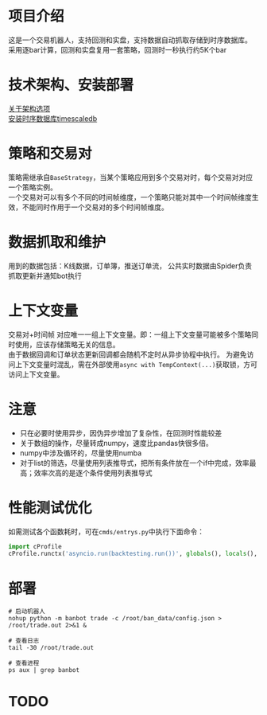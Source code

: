 # 项目介绍
这是一个交易机器人，支持回测和实盘，支持数据自动抓取存储到时序数据库。  
采用逐bar计算，回测和实盘复用一套策略，回测时一秒执行约5K个bar

# 技术架构、安装部署
[关于架构选项](doc/sys_structure.md)  
[安装时序数据库timescaledb](doc/timescale.md)

# 策略和交易对
策略需继承自`BaseStrategy`，当某个策略应用到多个交易对时，每个交易对对应一个策略实例。  
一个交易对可以有多个不同的时间帧维度，一个策略只能对其中一个时间帧维度生效，不能同时作用于一个交易对的多个时间帧维度。  


# 数据抓取和维护
用到的数据包括：K线数据，订单簿，推送订单流，
公共实时数据由Spider负责抓取更新并通知bot执行

# 上下文变量
交易对+时间帧 对应唯一一组上下文变量。即：一组上下文变量可能被多个策略同时使用，应该存储策略无关的信息。  
由于数据回调和订单状态更新回调都会随机不定时从异步协程中执行。
为避免访问上下文变量时混乱，需在外部使用`async with TempContext(...)`获取锁，方可访问上下文变量。

# 注意
* 只在必要时使用异步，因伪异步增加了复杂性，在回测时性能较差
* 关于数组的操作，尽量转成numpy，速度比pandas快很多倍。  
* numpy中涉及循环的，尽量使用numba
* 对于list的筛选，尽量使用列表推导式，把所有条件放在一个if中完成，效率最高；效率次高的是逐个条件使用列表推导式


# 性能测试优化
如需测试各个函数耗时，可在`cmds/entrys.py`中执行下面命令：
```python
import cProfile
cProfile.runctx('asyncio.run(backtesting.run())', globals(), locals(), sort='tottime')
```


# 部署
```shell
# 启动机器人
nohup python -m banbot trade -c /root/ban_data/config.json > /root/trade.out 2>&1 &

# 查看日志
tail -30 /root/trade.out

# 查看进程
ps aux | grep banbot
```

# TODO



